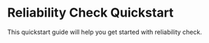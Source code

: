 # Reliability Check Quickstart

This quickstart guide will help you get started with reliability check.